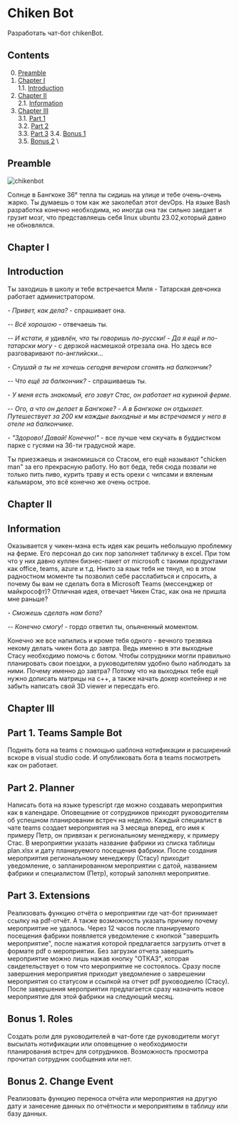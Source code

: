 # Chiken Bot

Разработать чат-бот chikenBot.


## Contents

0. [Preamble](#preamble)
1. [Chapter I](#chapter-i) \
    1.1. [Introduction](#introduction)
2. [Chapter II](#chapter-ii) \
    2.1. [Information](#information)
3. [Chapter III](#chapter-iii) \
    3.1. [Part 1](#part-1-teams-sample-bot) \
    3.2. [Part 2](#part-2-planner) \
    3.3. [Part 3](#part-3-extensions)
    3.4. [Bonus 1](#bonus-1-roles) \
    3.5. [Bonus 2](#bonus-2-change-event) \



## Preamble

![chikenbot](misc/images/chikenbot.png)

Солнце в Бангкоке 36° тепла ты сидишь на улице и тебе очень-очень жарко.
Ты думаешь о том как же заколебал этот devOps.
На языке Bash разработка конечно необходима, но иногда она так сильно заедает и грузит мозг, что представляешь себя linux ubuntu 23.02,который давно не обновлялся. 

## Chapter I

## Introduction

Ты заходишь в школу и тебе встречается Миля - Татарская девчонка работает администратором. 

*- Привет, как дела?* - спрашивает она.

*-- Всё хорошою* - отвечаешь ты.

*-- И кстати, я удивлён, что ты говоришь по-русски!*
*- Да я ещё и по-татарски могу* - с дерзкой насмешкой отрезала она. Но здесь все разговаривают по-английски...

*- Слушай а ты не хочешь сегодня вечером сгонять на балкончик?*

*-- Что ещё за балкончик?* - спрашиваешь ты.

*- У меня есть знакомый, его зовут Стас, он работает на куриной ферме.*

*-- Ого, а что он делает в Бангкоке?*
*- А в Бангкоке он отдыхает. Путешествует за 200 км каждые выходные и мы встречаемся у него в отеле на балкончике.*

*- "Здорово! Давай! Конечно!"* - все лучше чем скучать в буддистком парке с гусями на 36-ти градусной жаре.

Ты приезжаешь и знакомишься со Стасом, его ещё называют "chicken man" за его прекрасную работу. 
Но вот беда, тебя сюда позвали не только пить пиво, курить траву и есть орехи с чипсами и вяленым кальмаром, это всё конечно же очень острое.

## Chapter II

## Information

Оказывается у чикен-мэна есть идея как решить небольшую проблемку на ферме. Его персонал до сих пор заполняет табличку в excel. При том что у них давно куплен бизнес-пакет от microsoft с такими продуктами как office, teams, azure и т.д. 
Никто за язык тебя не тянул, но в этом радностном моменте ты позволил себе расслабиться и спросить, а почему бы вам не сделать бота в Microsoft Teams (мессенджер от майкрософт)?
Отличная идея, отвечает Чикен Стас, как она не пришла мне раньше?

*- Сможешь сделать нам бота?*

*-- Конечно смогу!* - гордо ответил ты, опьяненный моментом.

Конечно же все напились и кроме тебя одного - вечного трезвяка некому делать чикен бота до завтра. 
Ведь именно в эти выходные Стасу необходимо помочь с ботом. Чтобы сотрудники могли правильно планировать свои поездки, а руководителям удобно было наблюдать за ними. 
Почему именно до завтра? 
Потому что на выходных тебе ещё нужно дописать матрицы на c++, а также начать докер контейнер и не забыть написать свой 3D viewer и пересдать его.

## Chapter III

## Part 1. Teams Sample Bot
Поднять бота на teams с помощью шаблона нотификации и расширений вскоре в visual studio code. И опубликовать бота в teams посмотреть как он работает. 
## Part 2. Planner
Написать бота на языке typescript где можно создавать мероприятия как в календаре. Оповещение от сотрудников приходят руководителям об успешном планировании встреч на неделю.
Каждый специалист в чате teams создает мероприятия на 3 месяца вперед, его имя к примеру Петр, он привязан к региональному менеджеру, к примеру Стас. В мероприятии указать название фабрики из списка таблицы plan.xlsx и дату планируемого посещения фабрики. После создания мероприятия региональному менеджеру (Стасу) приходит уведомление, о запланированном мероприятии с датой, названием фабрики и специалистом (Петр), который заполнял мероприятие.
## Part 3. Extensions
Реализовать функцию отчёта о мероприятии где чат-бот принимает ссылку на pdf-отчёт. А также возможность указать причину почему мероприятие не удалось.
Через 12 часов после планируемого посещения фабрики появляется уведомление с кнопкой "завершить мероприятие", после нажатия которой предлагается загрузить отчет в формате pdf о мероприятии. Без загрузки отчета завершить мероприятие можно лишь нажав кнопку "ОТКАЗ", которая свидетельствует о том что мероприятие не состоялось. Сразу после завершения мероприятия приходит уведомление о заврешении мероприятия со статусом и ссылкой на отчет pdf руководиелю (Стасу). После завершения мероприятия предлагается сразу назначить новое мероприятие для этой фабрики на следующий месяц.
## Bonus 1. Roles
Создать роли для руководителей в чат-боте где руководители могут высылать нотификации или оповещение о необходимости планирования встреч для сотрудников. Возможность просмотра прочитал сотрудник сообщения или нет.
## Bonus 2. Change Event
Реализовать функцию переноса отчёта или мероприятия на другую дату и занесение данных по отчётности и мероприятиям в таблицу или базу данных.
